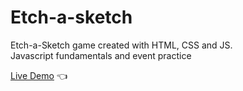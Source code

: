 # Etch-a-sketch
Etch-a-Sketch game created with HTML, CSS and JS.<br />
Javascript fundamentals and event practice

[Live Demo](https://thestruong.github.io/Etch-A-Sketch/) :point_left:
